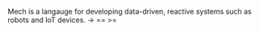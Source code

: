 Mech is a langauge for developing data-driven, reactive systems such as robots and IoT devices. -> == >=